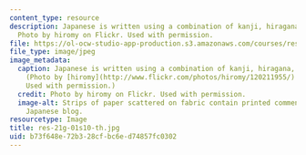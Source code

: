 ```yaml
---
content_type: resource
description: Japanese is written using a combination of kanji, hiragana, and katakana.
  Photo by hiromy on Flickr. Used with permission.
file: https://ol-ocw-studio-app-production.s3.amazonaws.com/courses/res-21g-01-kana-spring-2010/b73f648e72b328cfbc6ed74857fc0302_res-21g-01s10-th.jpg
file_type: image/jpeg
image_metadata:
  caption: Japanese is written using a combination of kanji, hiragana, and katakana.
    (Photo by [hiromy](http://www.flickr.com/photos/hiromy/120211955/) on Flickr.
    Used with permission.)
  credit: Photo by hiromy on Flickr. Used with permission.
  image-alt: Strips of paper scattered on fabric contain printed comments  from a
    Japanese blog.
resourcetype: Image
title: res-21g-01s10-th.jpg
uid: b73f648e-72b3-28cf-bc6e-d74857fc0302
---
```

